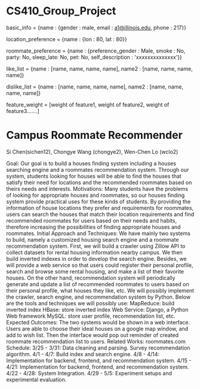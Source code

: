 # CS410_Group_Project

basic_info = {name : {gender : male, email : a1@illinois.edu, phone : 217}}

location_preference = {name : {lon : 80, lat : 80}}

roommate_preference = {name : {preference_gender : Male, smoke : No, party: No, sleep_late: No, pet: No, self_description : 'xxxxxxxxxxxxxx'}}


like_list = {name : [name, name, name, name], name2 : [name, name, name, name]}

dislike_list = {name : [name, name, name, name], name2 :  [name, name, name, name]}

feature_weight = [weight of feature1, weight of feature2, weight of feature3…….]








# Campus Roommate Recommender
Si Chen(sichen12), Chongye Wang (chongye2), Wen-Chen Lo (wclo2)

Goal: 
Our goal is to build a houses finding system including a houses searching engine and a roommates recommendation system. Through our system, students looking for houses will be able to find the houses that satisfy their need for locations and the recommended roommates based on theirs needs and interests.
Motivations: 
Many students have the problems of looking for appropriate houses and roommates, so our houses finding system provide practical uses for these kinds of students. By providing the information of house locations they prefer and requirements for roommates, users can search the houses that match their location requirements and find recommended roommates for users based on their needs and habits, therefore increasing the possibilities of finding appropriate houses and roommates.
Initial Approach and Techniques:
We have mainly two systems to build, namely a customized housing search engine and a roommate recommendation system. First, we will build a crawler using Zillow API to collect datasets for rental housing information nearby campus. We then build inverted indexes in order to develop the search engine. Besides, we will provide a web service so that users could register their personal profile, search and browse some rental housing, and make a list of their favorite houses. On the other hand, recommendation system will periodically generate and update a list of recommended roommates to users based on their personal profile, what houses they like, etc.
    We will possibly implement the crawler, search engine, and recommendation system by Python. Below are the tools and techniques we will possibly use:
MapReduce: build inverted index
HBase: store inverted index
Web Service: Django, a Python Web framework
MySQL: store user profile, recommendation list, etc.
Expected Outcomes: 
The two systems would be shown in a web interface. Users are able to choose their ideal houses on a google map window, and add to wish list. Then the interface would pop out reminder of created roommate recommendation list to users. 
Related Works: roommates.com
Schedule:
3/25 - 3/31: Data cleaning and parsing. Survey recommendation algorithm.
4/1 - 4/7: Build index and search engine. 
4/8 - 4/14: Implementation for backend, frontend, and recommendation system.
4/15 - 4/21: Implementation for backend, frontend, and recommendation system.
4/22 - 4/28: System Integration.
4/29 - 5/5: Experiment setups and experimental evaluation.





